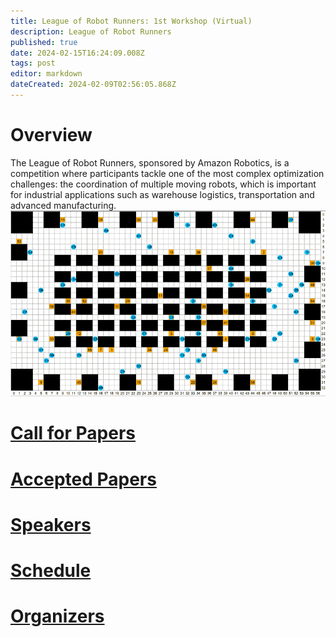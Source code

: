 ```yaml
---
title: League of Robot Runners: 1st Workshop (Virtual)
description: League of Robot Runners
published: true
date: 2024-02-15T16:24:09.008Z
tags: post
editor: markdown
dateCreated: 2024-02-09T02:56:05.868Z
---
```



# Overview

The League of Robot Runners, sponsored by Amazon Robotics, is a competition where participants tackle one of the most complex optimization challenges: the coordination of multiple moving robots, which is important for industrial applications such as warehouse logistics, transportation and advanced manufacturing.
![warehouse-demo_landing2.gif](/images/warehouse-demo_landing2.gif)


# [Call for Papers](/Posts/virtual_events_2024)


# [Accepted Papers](/Articles)

# [Speakers](/Speakers)

# [Schedule](/schedule)
# [Organizers](/Organizers)

